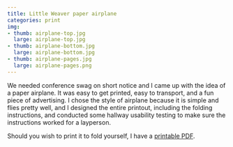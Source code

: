 ```yaml
---
title: Little Weaver paper airplane
categories: print
img:
- thumb: airplane-top.jpg
  large: airplane-top.jpg
- thumb: airplane-bottom.jpg
  large: airplane-bottom.jpg
- thumb: airplane-pages.jpg
  large: airplane-pages.png
---
```


We needed conference swag on short notice and I came up with the idea of a paper airplane. It was easy to get printed, easy to transport, and a fun piece of advertising. I chose the style of airplane because it is simple and flies pretty well, and I designed the entire printout, including the folding instructions, and conducted some hallway usability testing to make sure the instructions worked for a layperson.

Should you wish to print it to fold yourself, I have a [printable PDF](http://nmorduch.me/static/work/airplane.pdf).
